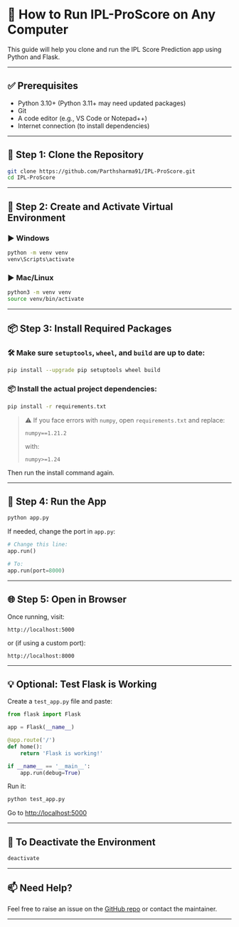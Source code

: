 # 🚀 How to Run IPL-ProScore on Any Computer

This guide will help you clone and run the IPL Score Prediction app using Python and Flask.

---

## ✅ Prerequisites

- Python 3.10+ (Python 3.11+ may need updated packages)
- Git
- A code editor (e.g., VS Code or Notepad++)
- Internet connection (to install dependencies)

---

## 🧱 Step 1: Clone the Repository

```bash
git clone https://github.com/Parthsharma91/IPL-ProScore.git
cd IPL-ProScore
```

---

## 🐍 Step 2: Create and Activate Virtual Environment

### ▶ Windows

```bash
python -m venv venv
venv\Scripts\activate
```

### ▶ Mac/Linux

```bash
python3 -m venv venv
source venv/bin/activate
```

---

## 📦 Step 3: Install Required Packages

### 🛠 Make sure `setuptools`, `wheel`, and `build` are up to date:

```bash
pip install --upgrade pip setuptools wheel build
```

### 📦 Install the actual project dependencies:

```bash
pip install -r requirements.txt
```

> ⚠ If you face errors with `numpy`, open `requirements.txt` and replace:
> ```
> numpy==1.21.2
> ```
> with:
> ```
> numpy>=1.24
> ```

Then run the install command again.

---

## 🚀 Step 4: Run the App

```bash
python app.py
```

If needed, change the port in `app.py`:

```python
# Change this line:
app.run()

# To:
app.run(port=8000)
```

---

## 🌐 Step 5: Open in Browser

Once running, visit:

```
http://localhost:5000
```

or (if using a custom port):

```
http://localhost:8000
```

---

## 💡 Optional: Test Flask is Working

Create a `test_app.py` file and paste:

```python
from flask import Flask

app = Flask(__name__)

@app.route('/')
def home():
    return 'Flask is working!'

if __name__ == '__main__':
    app.run(debug=True)
```

Run it:

```bash
python test_app.py
```

Go to [http://localhost:5000](http://localhost:5000)

---

## 🧹 To Deactivate the Environment

```bash
deactivate
```

---

## 📫 Need Help?

Feel free to raise an issue on the [GitHub repo](https://github.com/Parthsharma91/IPL-ProScore/issues) or contact the maintainer.

---
